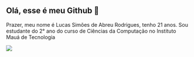 ## Olá, esse é meu Github 👋

Prazer, meu nome é Lucas Simões de Abreu Rodrigues, tenho 21 anos. Sou estudante do 2° ano do curso de Ciências da Computação no Instituto Mauá de Tecnologia


<img src="https://github-readme-stats.vercel.app/api/top-langs/?username=lsardev" />
<!--
**lsardev/lsardev** is a ✨ _special_ ✨ repository because its `README.md` (this file) appears on your GitHub profile.

Here are some ideas to get you started:
Meu 

- 🔭 I’m currently working on ...
- 🌱 I’m currently learning ...
- 👯 I’m looking to collaborate on ...
- 🤔 I’m looking for help with ...
- 💬 Ask me about ...
- 📫 How to reach me: ...
- 😄 Pronouns: ...
- ⚡ Fun fact: ...
-->
